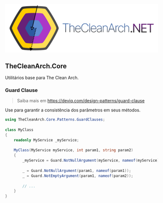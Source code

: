 ![The Clean Arch for .NET](https://raw.githubusercontent.com/Hibex-Solutions/TheCleanArch/main/docs/assets/CleanArchBanner.png)

## TheCleanArch.Core

Utilitários base para The Clean Arch.

### Guard Clause

> Saiba mais em https://deviq.com/design-patterns/guard-clause

Use para garantir a consistência dos parâmetros em seus métodos.

```c#
using TheCleanArch.Core.Patterns.GuardClauses;

class MyClass
{
    readonly MyService _myService;

    MyClass(MyService myService, int param1, string param2)
    {
        _myService = Guard.NotNullArgument(myService, nameof(myService));

        _ = Guard.NotNullArgument(param1, nameof(param1));
        _ = Guard.NotEmptyArgument(param1, nameof(param2));

        // ...
    }
}
```